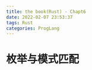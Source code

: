 ```yaml
---
title: the book(Rust) - Chapt6
date: 2022-02-07 23:53:37
tags: Rust
categories: ProgLang
---
```


<style>
img{
    width: 80%;
}
</style>

<!--more-->

# 枚举与模式匹配



